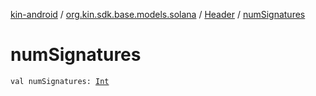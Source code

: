 [kin-android](../../index.md) / [org.kin.sdk.base.models.solana](../index.md) / [Header](index.md) / [numSignatures](./num-signatures.md)

# numSignatures

`val numSignatures: `[`Int`](https://kotlinlang.org/api/latest/jvm/stdlib/kotlin/-int/index.html)